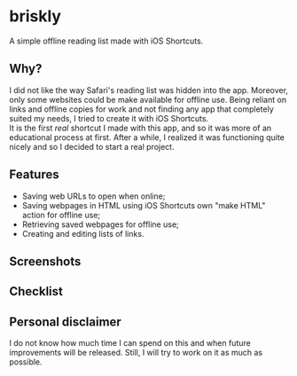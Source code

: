 # briskly
A simple offline reading list made with iOS Shortcuts. 

<h2>Why?</h2>
<p>I did not like the way Safari's reading list was hidden into the app. Moreover, only some websites could be make available for offline use. Being reliant on links and offline copies for work and not finding any app that completely suited my needs, I tried to create it with iOS Shortcuts. <br>
It is the first <i>real</i> shortcut I made with this app, and so it was more of an educational process at first. After a while, I realized it was functioning quite nicely and so I decided to start a real project. <br></p>

<h2>Features</h2>
<ul>
 <li>Saving web URLs to open when online;</li>
 <li>Saving webpages in HTML using iOS Shortcuts own "make HTML" action for offline use;</li>
 <li>Retrieving saved webpages for offline use;</li>
 <li>Creating and editing lists of links.</li>
</ul>

<h2>Screenshots</h2>

<h2>Checklist</h2>

<h2>Personal disclaimer</h2>
I do not know how much time I can spend on this and when future improvements will be released. Still, I will try to work on it as much as possible.
